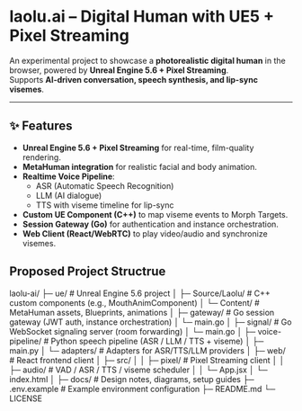 # laolu.ai – Digital Human with UE5 + Pixel Streaming

An experimental project to showcase a **photorealistic digital human** in the browser, powered by **Unreal Engine 5.6 + Pixel Streaming**.  
Supports **AI-driven conversation, speech synthesis, and lip-sync visemes**.

---

## ✨ Features
- **Unreal Engine 5.6 + Pixel Streaming** for real-time, film-quality rendering.
- **MetaHuman integration** for realistic facial and body animation.
- **Realtime Voice Pipeline**:
  - ASR (Automatic Speech Recognition)
  - LLM (AI dialogue)
  - TTS with viseme timeline for lip-sync
- **Custom UE Component (C++)** to map viseme events to Morph Targets.
- **Session Gateway (Go)** for authentication and instance orchestration.
- **Web Client (React/WebRTC)** to play video/audio and synchronize visemes.

## Proposed Project Structrue
laolu-ai/
├─ ue/ # Unreal Engine 5.6 project
│ ├─ Source/Laolu/ # C++ custom components (e.g., MouthAnimComponent)
│ └─ Content/ # MetaHuman assets, Blueprints, animations
│
├─ gateway/ # Go session gateway (JWT auth, instance orchestration)
│ └─ main.go
│
├─ signal/ # Go WebSocket signaling server (room forwarding)
│ └─ main.go
│
├─ voice-pipeline/ # Python speech pipeline (ASR / LLM / TTS + viseme)
│ ├─ main.py
│ └─ adapters/ # Adapters for ASR/TTS/LLM providers
│
├─ web/ # React frontend client
│ ├─ src/
│ │ ├─ pixel/ # Pixel Streaming client
│ │ ├─ audio/ # VAD / ASR / TTS / viseme scheduler
│ │ └─ App.jsx
│ └─ index.html
│
├─ docs/ # Design notes, diagrams, setup guides
├─ .env.example # Example environment configuration
├─ README.md
└─ LICENSE
